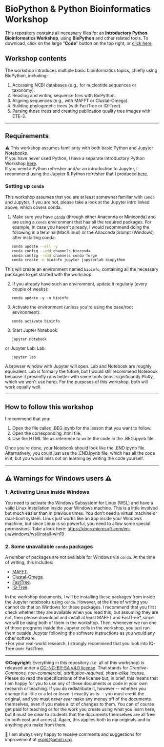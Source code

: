 # BioPython & Python Bioinformatics Workshop
This repository contains all necessary files for an **Introductory Python Bioinformatics Workshop**, using **BioPython** and other related tools.
To download, click on the large "**Code**" button on the top right, or [click here](https://github.com/vsojo/Python_Bioinformatics_Workshop/archive/refs/heads/main.zip).

## Workshop contents
The workshop introduces multiple basic bioinformatics topics, chiefly using BioPython, including:
1. Accessing NCBI databases (e.g., for nucleotide sequences or taxonomy).
1. Reading and writing sequence files with BioPython.
1. Aligning sequences (e.g., with MAFFT or Clustal-Omega).
1. Building phylogenetic trees (with FastTree or IQ-Tree).
1. Parsing those trees and creating publication quality tree images with ETE-3.

---
## Requirements
:warning: This workshop assumes familiarity with both basic Python and Jupyter Notebooks.<br/>
If you have never used Python, I have a separate Introductory Python Workshop [here](https://github.com/vsojo/Python_Workshop).<br/>
If you need a Python refresher and/or an introduction to Jupyter, I recommend using the Jupyter & Python refresher that I produced [here](https://github.com/vsojo/Python_Workshop/blob/master/JupyIntro_PythonRefresher.zip).

### Setting up `conda`
This workshop assumes that you are at least somewhat familiar with `conda` and Jupyter. If you are not, please take a look at the Jupyter intro linked above, which covers conda.
1. Make sure you have [`conda`](https://www.anaconda.com/products/individual) (through either Anaconda or Miniconda) and are using a `conda` environment that has all the required packages. For example, in case you haven't already, I would recommend doing the following in a terminal(Mac/Linux) or the Anaconda prompt (Windows) after installing conda:
```bash
   conda update --all -y
   conda config --add channels bioconda
   conda config --add channels conda-forge
   conda create -n bioinfo jupyter jupyterlab biopython
```
This will create an environment named `bioinfo`, containing all the necessary packages to get started with the workshop.

2. If you already have such an environment, update it regularly (every couple of weeks):
```
   conda update -y -n bioinfo
```
3. Activate the environment (unless you're using the base/root environment):
```
   conda activate bioinfo
```

3. Start Jupter Notebook:
```
   jupyter notebook
```
or Jupyter Lab:
Lab:
```
   jupyter lab
```
A browser window with Jupyter will open. Lab and Notebook are roughly equivalent. Lab is formally the future, but I would still recommend Notebook because it presently runs better with some tools (most significantly Plotly, which we won't use here). For the purposes of this workshop, both will work equally well.

---
## How to follow this workshop
I recommend that you:
1. Open the file called .BEG.ipynb for the lesson that you want to follow.
2. Open the corresponding .html file.
3. Use the HTML file as reference to write the code in the .BEG.ipynb file.

Once you're done, your Notebook should look like the .END.ipynb file.
Alternatively, you could just use the .END.ipynb file, which has all the code in it, but you would miss out on learning by writing the code yourself. 

---
## :warning: Warnings for Windows users :warning:
### 1. Activating Linux inside Windows
You need to activate the Windows Subsystem for Linux (WSL) and have a valid Linux installation inside your Windows machine.
This is a little involved but much easier than in previous times. You don't need a virtual machine or dual-boot system. Linux just works like an app inside your Windows machine, but since Linux is so powerful, you need to allow some special permissions.
Take a look here:
https://docs.microsoft.com/en-us/windows/wsl/install-win10

### 2. Some unavailable `conda` packages
A number of packages are not available for Windows via `conda`. At the time of writing, this includes:
+ [MAFFT](https://mafft.cbrc.jp/alignment/software/).
+ [Clustal-Omega](http://www.clustal.org/omega/).
+ [FastTree](http://meta.microbesonline.org/fasttree/).
+ [IQ-Tree](http://www.iqtree.org/).

In the workshop documents, I will be installing these packages from inside the Jupyter notebooks using `conda`. However, at the time of writing you cannot do that on Windows for these packages. I recommend that you first check whether they are available when you read this, but assuming they are not, then please download and install at least MAFFT and FastTree\*, since we will be using both of them in the workshop. Then, whenever we run one of those programs inside the Jupyter cells in the workshop, you just run them outside Jupyter following the software instructions as you would any other software.<br/>
\*For your real-world research, I strongly recommend that you look into IQ-Tree over FastTree.

-----------
:copyright:**Copyright:** Everything in this repository (i.e. all of this workshop) is released under a [CC-NC-BY-SA v4.0 license](https://creativecommons.org/licenses/by-nc-sa/4.0/). That stands for _Creative-Commons, non-commercial, attribution-required, share-alike_ license. Please do read the specifications of the license but, in brief, this means that I am happy for you to use any of these documents or code in your own research or teaching. If you do redistribute it, however -- whether you change it a little or a lot or leave it exactly as is -- you must credit the original, and you must _never ever_ make any money off of the documents themselves, even if you make a lot of changes to them. You can of course get paid for teaching or for the work you create using what you learn here, but it must be clear to students that the documents themselves are all free (in both cost and access). Again, this applies both to my originals and to anything you make from them.

:pencil: I am always very happy to receive comments and suggestions for improvement at vsojo@amnh.org
